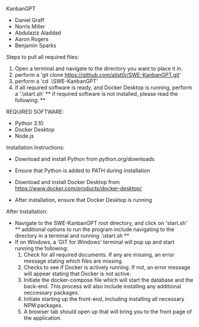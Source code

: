 KanbanGPT
* Daniel Graff
* Norris Miller
* Abdulaziz Aladdad
* Aaron Rogers
* Benjamin Sparks

Steps to pull all required files: 
  1) Open a terminal and navigate to the directory you want to place it in.  
  2) perform a 'git clone https://github.com/alist0r/SWE-KanbanGPT.git' 
  3) perform a 'cd .\SWE-KanbanGPT\'
  4) if all required software is ready, and Docker Desktop is running, perform a '.\start.sh'
    ** if required software is not installed, please read the following:  **


REQUIRED SOFTWARE: 
  - Python 3.10
  - Docker Desktop
  - Node.js

Installation Instructions: 
  - Download and install Python from python.org/downloads
  - Ensure that Python is added to PATH during installation

  - Download and install Docker Desktop from https://www.docker.com/products/docker-desktop/
  - After installation, ensure that Docker Desktop is running

After Installation: 
  - Navigate to the SWE-KanbanGPT root directory, and click on 'start.sh'
    ** additional options to run the program include navigating to the directory in a terminal and running .\start.sh **
  - If on Windows, a 'GIT for Windows' terminal will pop up and start running the following: 
    1) Check for all required documents.  If any are missing, an error message stating which files are missing.
    2) Checks to see if Docker is actively running.  If not, an error message will appear stating that Docker is not active.
    3) Initiate the docker-compose file which will start the database and the back-end.  This process will also include installing any additional neccessary packages.
    4) Initiate starting up the front-end, including installing all necessary NPM packages.
    5) A browser tab should open up that will bring you to the front page of the application.

